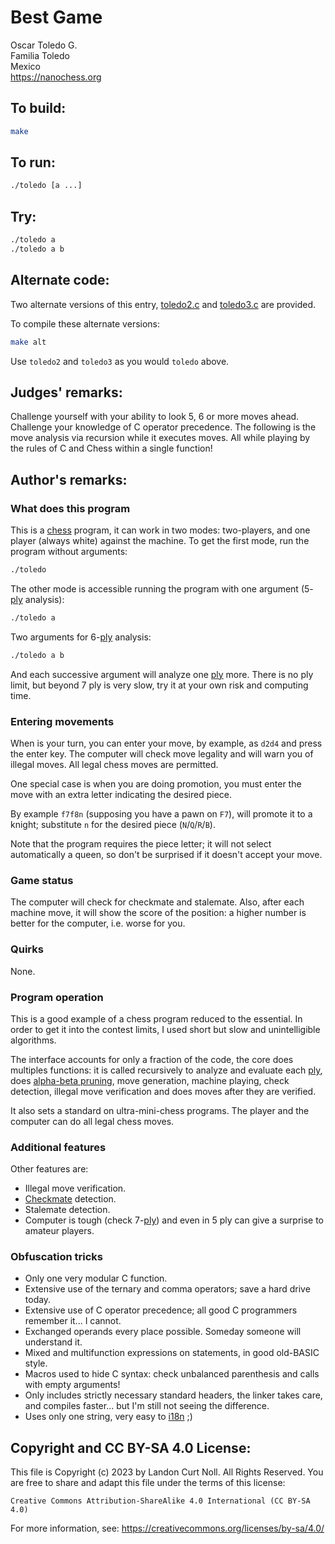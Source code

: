 # Best Game

Oscar Toledo G.  
Familia Toledo  
Mexico  
<https://nanochess.org>  

## To build:

```sh
make
```

## To run:

```sh
./toledo [a ...]
```

## Try:

```sh
./toledo a
./toledo a b
```

## Alternate code:

Two alternate versions of this entry, [toledo2.c](toledo2.c) and
[toledo3.c](toledo3.c) are provided.

To compile these alternate versions:

```sh
make alt
```

Use `toledo2` and `toledo3` as you would `toledo` above.

## Judges' remarks:

Challenge yourself with your ability to look 5, 6 or more moves ahead.
Challenge your knowledge of C operator precedence.  The following is the
move analysis via recursion while it executes moves.  All while playing
by the rules of C and Chess within a single function!

## Author's remarks:

### What does this program

This is a [chess](https://en.wikipedia.org/wiki/Chess) program, it can work in
two modes: two-players, and one player (always white) against the machine. To
get the first mode, run the program without arguments:

```sh
./toledo
```

The other mode is accessible running the program with one argument
(5-[ply](https://en.wikipedia.org/wiki/Ply_(game_theory))
analysis):

```sh
./toledo a
```

Two arguments for 6-[ply](https://en.wikipedia.org/wiki/Ply_(game_theory))
analysis:

```sh
./toledo a b
```

And each successive argument will analyze one
[ply](https://en.wikipedia.org/wiki/Ply_(game_theory)) more. There is no ply
limit, but beyond 7 ply is very slow, try it at your own risk and computing
time.

### Entering movements

When is your turn, you can enter your move, by example, as `d2d4` and press the
enter key. The computer will check move legality and will warn you of illegal
moves. All legal chess moves are permitted.

One special case is when you are doing promotion, you must enter the move with
an extra letter indicating the desired piece.

By example `f7f8n` (supposing you have a pawn on `F7`), will promote it to a
knight; substitute `n` for the desired piece (`N`/`Q`/`R`/`B`).

Note that the program requires the piece letter; it will not select
automatically a queen, so don't be surprised if it doesn't accept your move.

### Game status

The computer will check for checkmate and stalemate. Also, after each machine
move, it will show the score of the position: a higher number is better for
the computer, i.e. worse for you.

### Quirks

None.

### Program operation

This is a good example of a chess program reduced to the essential. In order
to get it into the contest limits, I used short but slow and unintelligible
algorithms.

The interface accounts for only a fraction of the code, the core does multiples
functions: it is called recursively to analyze and evaluate each
[ply](https://en.wikipedia.org/wiki/Ply_(game_theory)), does [alpha-beta
pruning](https://en.wikipedia.org/wiki/Alpha-beta_pruning), move generation,
machine playing, check detection, illegal move verification and does moves after
they are verified.

It also sets a standard on ultra-mini-chess programs. The player and the
computer can do all legal chess moves.

### Additional features

Other features are:

* Illegal move verification.
* [Checkmate](https://en.wikipedia.org/wiki/Checkmate) detection.
* Stalemate detection.
* Computer is tough (check
7-[ply](https://en.wikipedia.org/wiki/Ply_(game_theory))) and even in 5 ply can give a surprise to
amateur players.

### Obfuscation tricks

* Only one very modular C function.
* Extensive use of the ternary and comma operators; save a hard drive today.
* Extensive use of C operator precedence; all good C programmers remember
it... I cannot.
* Exchanged operands every place possible. Someday someone will
understand it.
* Mixed and multifunction expressions on statements, in good old-BASIC
style.
* Macros used to hide C syntax: check unbalanced parenthesis and calls with
empty arguments!
* Only includes strictly necessary standard headers, the linker takes care,
and compiles faster... but I'm still not seeing the difference.
* Uses only one string, very easy to
[i18n](https://en.wikipedia.org/wiki/Internationalization_and_localization) ;)

## Copyright and CC BY-SA 4.0 License:

This file is Copyright (c) 2023 by Landon Curt Noll.  All Rights Reserved.
You are free to share and adapt this file under the terms of this license:

    Creative Commons Attribution-ShareAlike 4.0 International (CC BY-SA 4.0)

For more information, see: https://creativecommons.org/licenses/by-sa/4.0/

